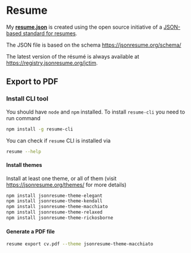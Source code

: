 # Resume

My **[resume.json](resume.json)** is created using the open source initiative of
a [JSON-based standard for resumes](https://jsonresume.org/).

The JSON file is based on the schema https://jsonresume.org/schema/

The latest version of the résumé is always available at https://registry.jsonresume.org/jctim.

## Export to PDF

### Install CLI tool

You should have `node` and `npm` installed.
To install `resume-cli` you need to run command

```bash
npm install -g resume-cli
```

You can check if `resume` CLI is installed via

```bash
resume --help
````

#### Install themes

Install at least one theme, or all of them (visit https://jsonresume.org/themes/ for more details)

```bash
npm install jsonresume-theme-elegant
npm install jsonresume-theme-kendall
npm install jsonresume-theme-macchiato
npm install jsonresume-theme-relaxed
npm install jsonresume-theme-rickosborne
```

#### Generate a PDF file

```bash
resume export cv.pdf --theme jsonresume-theme-macchiato
```

